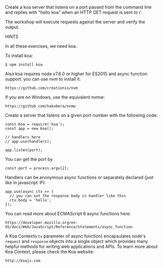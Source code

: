 Create a koa server that listens on a port passed from the command line and replies with "hello koa" when an HTTP GET request is sent to /.

The workshop will execute requests against the server and verify the output.

HINTS

In all these exercises, we need koa.

To install koa:

```
$ npm install koa
```

Also koa requires node v7.6.0 or higher for ES2015 and async function support. you can use nvm to install it:

```
https://github.com/creationix/nvm
```

If you are on Windows, use the equivalent nvmw:

```
https://github.com/hakobera/nvmw
```

Create a server that listens on a given port number with the following code:

```
const Koa = require('koa');
const app = new Koa();

// handlers here
// app.use(handlers);

app.listen(port);
```

You can get the port by

```
const port = process.argv[2];
```

Handlers can be anonymous async functions or separately declared (just like in javascript :P):

```
app.use(async ctx => {
  // you can set the response body in handler like this
  ctx.body = 'hello';
});
```

You can read more about ECMAScript 6 async functions here:

```
https://developer.mozilla.org/en-US/docs/Web/JavaScript/Reference/Statements/async_function
```

A Koa Context(`ctx` parameter of async function) encapsulates node's `request` and `response` objects into a single object which provides many helpful methods for writing web applications and APIs. To learn more about Koa Context, please check the Koa website:

```
http://koajs.com
```
